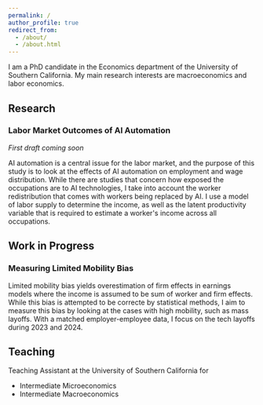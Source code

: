 ```yaml
---
permalink: /
author_profile: true
redirect_from: 
  - /about/
  - /about.html
---
```


I am a PhD candidate in the Economics department of the University of Southern California. My main research interests are macroeconomics and labor economics.

## Research

### Labor Market Outcomes of AI Automation 

*First draft coming soon*

AI automation is a central issue for the labor market, and the purpose of this study is to look at the effects of AI automation on employment and wage distribution. While there are studies that concern how exposed the occupations are to AI technologies, I take into account the worker redistribution that comes with workers being replaced by AI. I use a model of labor supply to determine the income, as well as the latent productivity variable that is required to estimate a worker's income across all occupations.

## Work in Progress

### Measuring Limited Mobility Bias

Limited mobility bias yields overestimation of firm effects in earnings models where the income is assumed to be sum of worker and firm effects. While this bias is attempted to be correcte by statistical methods, I aim to measure this bias by looking at the cases with high mobility, such as mass layoffs. With a matched employer-employee data, I focus on the tech layoffs during 2023 and 2024.

## Teaching
Teaching Assistant at the University of Southern California for
  * Intermediate Microeconomics
  * Intermediate Macroeconomics
  
  
  
  